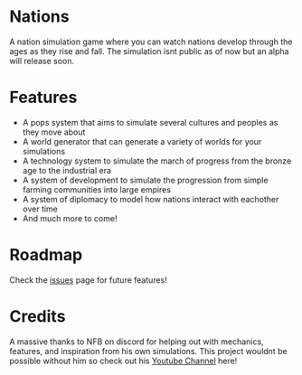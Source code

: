 # Nations
A nation simulation game where you can watch nations develop through the ages as they rise and fall. The simulation isnt public as of now but an alpha will release soon.
# Features
- A pops system that aims to simulate several cultures and peoples as they move about
- A world generator that can generate a variety of worlds for your simulations
- A technology system to simulate the march of progress from the bronze age to the industrial era
- A system of development to simulate the progression from simple farming communities into large empires
- A system of diplomacy to model how nations interact with eachother over time
- And much more to come!
# Roadmap
Check the [issues](https://github.com/LonelyFear/Nations-Unity/issues) page for future features!
# Credits
A massive thanks to NFB on discord for helping out with mechanics, features, and inspiration from his own simulations. This project wouldnt be possible without him so check out his [Youtube Channel](https://www.youtube.com/@FWHSimulator) here!
